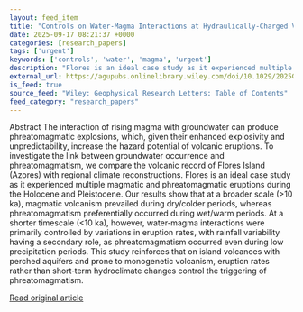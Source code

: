 ```yaml
---
layout: feed_item
title: "Controls on Water‐Magma Interactions at Hydraulically‐Charged Volcanic Islands"
date: 2025-09-17 08:21:37 +0000
categories: [research_papers]
tags: ['urgent']
keywords: ['controls', 'water', 'magma', 'urgent']
description: "Flores is an ideal case study as it experienced multiple magmatic and phreatomagmatic eruptions during the Holocene and Pleistocene"
external_url: https://agupubs.onlinelibrary.wiley.com/doi/10.1029/2025GL115727?af=R
is_feed: true
source_feed: "Wiley: Geophysical Research Letters: Table of Contents"
feed_category: "research_papers"
---
```


Abstract The interaction of rising magma with groundwater can produce phreatomagmatic explosions, which, given their enhanced explosivity and unpredictability, increase the hazard potential of volcanic eruptions. To investigate the link between groundwater occurrence and phreatomagmatism, we compare the volcanic record of Flores Island (Azores) with regional climate reconstructions. Flores is an ideal case study as it experienced multiple magmatic and phreatomagmatic eruptions during the Holocene and Pleistocene. Our results show that at a broader scale (>10 ka), magmatic volcanism prevailed during dry/colder periods, whereas phreatomagmatism preferentially occurred during wet/warm periods. At a shorter timescale (<10 ka), however, water‐magma interactions were primarily controlled by variations in eruption rates, with rainfall variability having a secondary role, as phreatomagmatism occurred even during low precipitation periods. This study reinforces that on island volcanoes with perched aquifers and prone to monogenetic volcanism, eruption rates rather than short‐term hydroclimate changes control the triggering of phreatomagmatism.

[Read original article](https://agupubs.onlinelibrary.wiley.com/doi/10.1029/2025GL115727?af=R)
